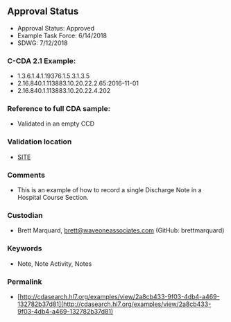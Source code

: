 ## Approval Status 

* Approval Status: Approved
* Example Task Force: 6/14/2018
* SDWG: 7/12/2018

### C-CDA 2.1 Example:

* 1.3.6.1.4.1.19376.1.5.3.1.3.5
* 2.16.840.1.113883.10.20.22.2.65:2016-11-01
* 2.16.840.1.113883.10.20.22.4.202

### Reference to full CDA sample:

* Validated in an empty CCD

### Validation location

* [SITE](https://site.healthit.gov/sandbox-ccda/ccda-validator)


### Comments

* This is an example of how to record a single Discharge Note in a Hospital Course Section.

### Custodian

* Brett Marquard, brett@waveoneassociates.com (GitHub: brettmarquard)

### Keywords

* Note, Note Activity, Notes


### Permalink 

* [http://cdasearch.hl7.org/examples/view/2a8cb433-9f03-4db4-a469-132782b37d81](http://cdasearch.hl7.org/examples/view/2a8cb433-9f03-4db4-a469-132782b37d81)
